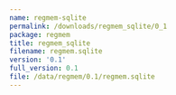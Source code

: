 ```yaml
---
name: regmem-sqlite
permalink: /downloads/regmem_sqlite/0_1
package: regmem
title: regmem_sqlite
filename: regmem.sqlite
version: '0.1'
full_version: 0.1
file: /data/regmem/0.1/regmem.sqlite
---
```

